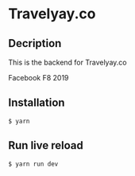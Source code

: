 # Travelyay.co

## Decription

This is the backend for Travelyay.co

Facebook F8 2019

## Installation

    $ yarn

## Run live reload

    $ yarn run dev
